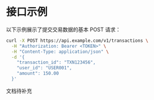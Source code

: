 # 接口示例

以下示例展示了提交交易数据的基本 POST 请求：

```bash
curl -X POST https://api.example.com/v1/transactions \
  -H "Authorization: Bearer <TOKEN>" \
  -H "Content-Type: application/json" \
  -d '{
    "transaction_id": "TXN123456",
    "user_id": "USER001",
    "amount": 150.00
  }'
```

文档待补充
